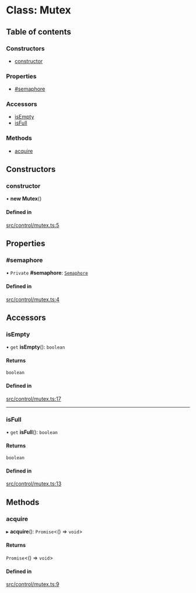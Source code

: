 # Class: Mutex

## Table of contents

### Constructors

- [constructor](../wiki/Mutex#constructor)

### Properties

- [#semaphore](../wiki/Mutex##semaphore)

### Accessors

- [isEmpty](../wiki/Mutex#isempty)
- [isFull](../wiki/Mutex#isfull)

### Methods

- [acquire](../wiki/Mutex#acquire)

## Constructors

### constructor

• **new Mutex**()

#### Defined in

[src/control/mutex.ts:5](https://github.com/Semesse/flowp/blob/49faea8/src/control/mutex.ts#L5)

## Properties

### #semaphore

• `Private` **#semaphore**: [`Semaphore`](../wiki/Semaphore)

#### Defined in

[src/control/mutex.ts:4](https://github.com/Semesse/flowp/blob/49faea8/src/control/mutex.ts#L4)

## Accessors

### isEmpty

• `get` **isEmpty**(): `boolean`

#### Returns

`boolean`

#### Defined in

[src/control/mutex.ts:17](https://github.com/Semesse/flowp/blob/49faea8/src/control/mutex.ts#L17)

___

### isFull

• `get` **isFull**(): `boolean`

#### Returns

`boolean`

#### Defined in

[src/control/mutex.ts:13](https://github.com/Semesse/flowp/blob/49faea8/src/control/mutex.ts#L13)

## Methods

### acquire

▸ **acquire**(): `Promise`<() => `void`\>

#### Returns

`Promise`<() => `void`\>

#### Defined in

[src/control/mutex.ts:9](https://github.com/Semesse/flowp/blob/49faea8/src/control/mutex.ts#L9)
